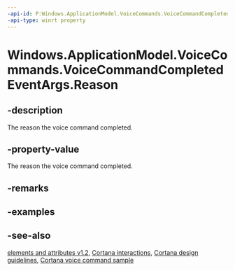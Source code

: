 ```yaml
---
-api-id: P:Windows.ApplicationModel.VoiceCommands.VoiceCommandCompletedEventArgs.Reason
-api-type: winrt property
---
```


<!-- Property syntax
public Windows.ApplicationModel.VoiceCommands.VoiceCommandCompletionReason Reason { get; }
-->

# Windows.ApplicationModel.VoiceCommands.VoiceCommandCompletedEventArgs.Reason

## -description
The reason the voice command completed.

## -property-value
The reason the voice command completed.

## -remarks

## -examples

## -see-also
[ elements and attributes v1.2](/uwp/schemas/voicecommands/voice-command-elements-and-attributes-1-2), [Cortana interactions](/windows/apps/design/input/cortana-interactions), [Cortana design guidelines](/windows/apps/design/input/cortana-design-guidelines), [Cortana voice command sample](https://github.com/Microsoft/Windows-universal-samples/tree/master/Samples/CortanaVoiceCommand)
